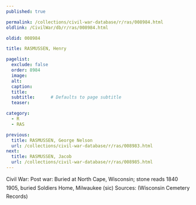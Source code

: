 ```yaml
---
published: true

permalink: /collections/civil-war-database/r/ras/008984.html
oldlink: /CivilWar/db/r/ras/008984.html

oldid: 008984

title: RASMUSSEN, Henry

pagelist:
  exclude: false
  order: 8984
  image: 
  alt:
  caption:
  title:
  subtitle:      # Defaults to page subtitle
  teaser:

category: 
  - R 
  - RAS

previous:
  title: RASMUSSEN, George Nelson
  url: /collections/civil-war-database/r/ras/008983.html  
next:
  title: RASMUSSEN, Jacob
  url: /collections/civil-war-database/r/ras/008985.html   
---
```

Civil War: Post war: Buried at North Cape, Wisconsin; stone reads &#147;1840 &#150; 1905, buried Soldiers Home, Milwaukee&#148; (sic) Sources: (Wisconsin Cemetery Records)